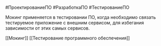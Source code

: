 #ПроектированиеПО #РазработкаПО #ТестированиеПО 

Мокинг применяется в тестировании ПО, когда необходимо связать тестируемое приложение с внешним сервисом, для избегания зависимости от этих самых сервисов.

[[Мокинг]]
[[Тестирование программного обеспечения]]